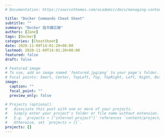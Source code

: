 ```yaml
---
# Documentation: https://sourcethemes.com/academic/docs/managing-content/

title: "Docker Commands Cheat Sheet"
subtitle: ""
summary: "Docker 指令備忘錄"
authors: [Zane]
tags: [Docker]
categories: [CheatSheet]
date: 2020-11-09T14:01:20+08:00
lastmod: 2020-11-09T14:01:20+08:00
featured: false
draft: false

# Featured image
# To use, add an image named `featured.jpg/png` to your page's folder.
# Focal points: Smart, Center, TopLeft, Top, TopRight, Left, Right, BottomLeft, Bottom, BottomRight.
image:
  caption: ""
  focal_point: ""
  preview_only: false

# Projects (optional).
#   Associate this post with one or more of your projects.
#   Simply enter your project's folder or file name without extension.
#   E.g. `projects = ["internal-project"]` references `content/project/deep-learning/index.md`.
#   Otherwise, set `projects = []`.
projects: []
---
```

